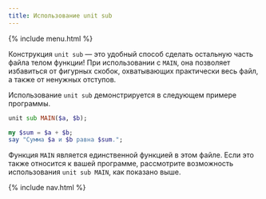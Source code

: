 ```yaml
---
title: Использование unit sub
---
```


{% include menu.html %}

Конструкция `unit sub` — это удобный способ сделать остальную часть файла телом функции! При использовании с `MAIN`, она позволяет избавиться от фигурных скобок, охватывающих практически весь файл, а также от ненужных отступов.

Использование `unit sub` демонстрируется в следующем примере программы.

```raku
unit sub MAIN($a, $b);

my $sum = $a + $b;
say "Сумма $a и $b равна $sum.";
```

Функция `MAIN` является единственной функцией в этом файле. Если это также относится к вашей программе, рассмотрите возможность использования `unit sub MAIN`, как показано выше.

{% include nav.html %}